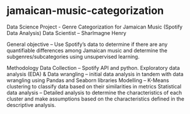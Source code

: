 # jamaican-music-categorization
Data Science Project  - Genre Categorization for Jamaican Music (Spotify Data Analysis)
Data Scientist – Sharlmagne Henry

General objective – Use Spotify’s data to determine if there are any quantifiable differences among Jamaican music and determine the subgenres/subcategories using unsupervised learning.

Methodology
Data Collection – Spotify API and python.
Exploratory data analysis (EDA) & Data wrangling – initial data analysis in tandem with data wrangling using Pandas and Seaborn libraries
Modelling – K-Means clustering to classify data based on their similarities in metrics
Statistical data analysis – Detailed analysis to determine the characteristics of each cluster and make assumptions based on the characteristics defined in the descriptive analysis.
